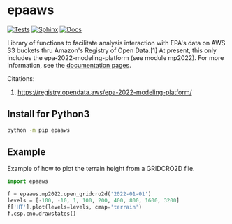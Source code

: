 # epaaws

[![Tests](https://github.com/barronh/epaaws/actions/workflows/tests.yaml/badge.svg)](https://github.com/barronh/epaaws/actions/workflows/tests.yaml)
[![Sphinx](https://github.com/barronh/epaaws/actions/workflows/documentation.yaml/badge.svg)](https://github.com/barronh/epaaws/actions/workflows/documentation.yaml)
[![Docs](https://github.com/barronh/epaaws/actions/workflows/pages/pages-build-deployment/badge.svg)](https://barronh.github.io/epaaws)

Library of functions to facilitate analysis interaction with EPA's data on
AWS S3 buckets thru Amazon's Registry of Open Data.[1] At present, this only
includes the epa-2022-modeling-platform (see module mp2022). For more
information, see the [documentation pages](https://barronh.github.io/epaaws).


Citations:
1. https://registry.opendata.aws/epa-2022-modeling-platform/

Install for Python3
-------------------

```bash
python -m pip epaaws
```

Example
-------

Example of how to plot the terrain height from a GRIDCRO2D file.

```python
import epaaws

f = epaaws.mp2022.open_gridcro2d('2022-01-01')
levels = [-100, -10, 1, 100, 200, 400, 800, 1600, 3200]
f['HT'].plot(levels=levels, cmap='terrain')
f.csp.cno.drawstates()
```
